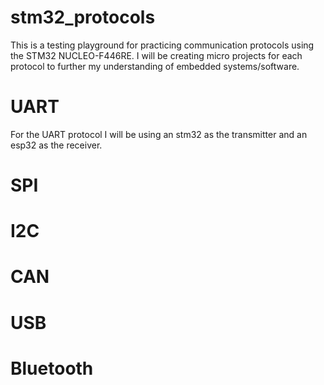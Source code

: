 # stm32_protocols

This is a testing playground for practicing communication protocols using the STM32 NUCLEO-F446RE.
I will be creating micro projects for each protocol to further my understanding of embedded systems/software.

# UART
For the UART protocol I will be using an stm32 as the transmitter and an esp32 as the receiver.


# SPI


# I2C


# CAN


# USB


# Bluetooth
